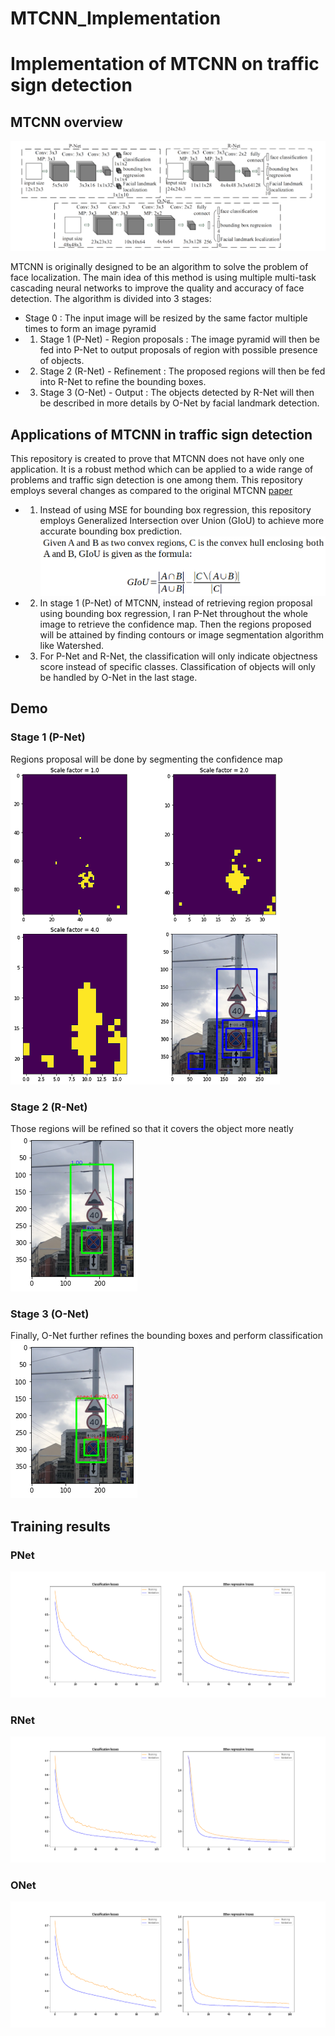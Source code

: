 # MTCNN_Implementation
# Implementation of MTCNN on traffic sign detection

## MTCNN overview
![MTCNN architecture](media/slides/mtcnn_arch.png?raw=True "MTCNN architectures")

MTCNN is originally designed to be an algorithm to solve the problem of face localization. The main
idea of this method is using multiple multi-task cascading neural networks to improve the quality
and accuracy of face detection. The algorithm is divided into 3 stages:

* Stage 0 : The input image will be resized by the same factor multiple times to form an 
  image pyramid
* 1. Stage 1 (P-Net) - Region proposals : The image pyramid will then be fed into P-Net
  to output proposals of region with possible presence of objects.
* 2. Stage 2 (R-Net) - Refinement : The proposed regions will then be fed into R-Net to
  refine the bounding boxes.
* 3. Stage 3 (O-Net) - Output : The objects detected by R-Net will then be described in 
  more details by O-Net by facial landmark detection.

## Applications of MTCNN in traffic sign detection
This repository is created to prove that MTCNN does not have only one application. It is a robust
method which can be applied to a wide range of problems and traffic sign detection is one among 
them. This repository employs several changes as compared to the original MTCNN [paper](https://arxiv.org/abs/1604.02878)

* 1. Instead of using MSE for bounding box regression, this repository employs Generalized Intersection
  over Union (GIoU) to achieve more accurate bounding box prediction.
  ![GIoU Loss formula](media/slides/giou_loss.png?raw=True "GIoU Loss formula")
* 2. In stage 1 (P-Net) of MTCNN, instead of retrieving region proposal using bounding box regression,
  I ran P-Net throughout the whole image to retrieve the confidence map. Then the regions proposed
  will be attained by finding contours or image segmentation algorithm like Watershed.
* 3. For P-Net and R-Net, the classification will only indicate objectness score instead of specific
  classes. Classification of objects will only be handled by O-Net in the last stage.

## Demo
### Stage 1 (P-Net)
Regions proposal will be done by segmenting the confidence map
![P-Net proposal results](media/slides/demo_pnet_stage1.png)

### Stage 2 (R-Net)
Those regions will be refined so that it covers the object more neatly
![R-Net refinement](media/slides/demo_rnet_stage2.png)

### Stage 3 (O-Net)
Finally, O-Net further refines the bounding boxes and perform classification
![O-Net output](media/slides/demo_onet_stage3.png)

## Training results
### PNet
![PNet training results](media/slides/pnet_training_results.png)

### RNet
![RNet training results](media/slides/rnet_training_results.png)

### ONet
![ONet training results](media/slides/onet_training_results.png)
